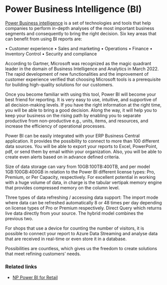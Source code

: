 # Power Business Intelligence (BI)

[Power Business intelligence](https://powerbi.microsoft.com/en-us/what-is-business-intelligence/) is a set of technologies and tools that help companies to perform in-depth analyses of the most important business segments and consequently to bring the right decision. Six key areas that can benefit from using BI reports are:

•	Customer experience
•	Sales and marketing
•	Operations
•	Finance
•	Inventory Control
•	Security and compliance

According to Gartner, Microsoft was recognized as the magic quadrant leader in the domain of Business Intelligence and Analytics in March 2022. The rapid development of new functionalities and the improvement of customer experience verified that choosing Microsoft tools is a prerequisite for building high-quality solutions for our customers. 

Once you become familiar with using this tool, Power BI will become your best friend for reporting. It is very easy to use, intuitive, and supportive of all decision-making levels. If you have the right information at the right time, you will be able to bring a good decision. Along the way, it will help you to keep your business on the rising path by enabling you to separate productive from non-productive e.g., units, items, and resources, and increase the efficiency of operational processes.

Power BI can be easily integrated with your ERP Business Central application.
It provides the possibility to connect to more than 100 different data sources. 
You will be able to export your reports to Excel, PowerPoint, pdf, or send them by email within your organization. Also, you will be able to create even alerts based on in advance defined criteria. 

Size of data storage can vary from 10GB:100TB:400TB, and per model 1GB:100GB:400GB in relation to the Power BI different license types: Pro, Premium, or Per Capacity, respectively. For excellent potential in working with a huge volume of data, in charge is the tabular vertipak memory engine that provides compressed memory on the column level. 

Three types of data refreshing / accessing data support:
The import mode where data can be refreshed automatically 8 or 48 times per day depending on license types of Pro or Premium respectively. 
Direct Query which returns live data directly from your source.
The hybrid model combines the previous two.  

For shops that use a device for counting the number of visitors, it is possible to connect your report to Azure Data Streaming and analyse data that are received in real-time or even store it in a database.  

Possibilities are countless, which gives us the freedom to create solutions that meet refining customers’ needs.
















### Related links

- [NP Power BI for Retail](./power_bi_retail/intro.md)
